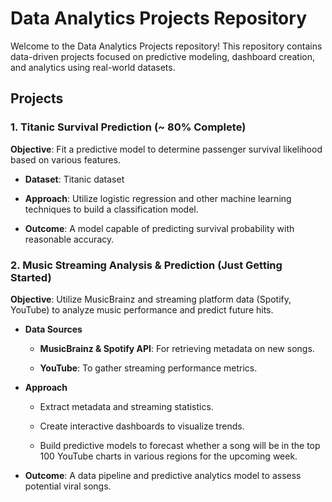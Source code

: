 # Data Analytics Projects Repository

Welcome to the Data Analytics Projects repository! This repository contains data-driven projects focused on predictive modeling, dashboard creation, and analytics using real-world datasets.

## Projects

### 1. Titanic Survival Prediction (~ 80% Complete)

**Objective**: Fit a predictive model to determine passenger survival likelihood based on various features.

- **Dataset**: Titanic dataset

- **Approach**: Utilize logistic regression and other machine learning techniques to build a classification model.

- **Outcome**: A model capable of predicting survival probability with reasonable accuracy.

### 2. Music Streaming Analysis & Prediction (Just Getting Started)

**Objective**: Utilize MusicBrainz and streaming platform data (Spotify, YouTube) to analyze music performance and predict future hits.

- **Data Sources**

  - **MusicBrainz & Spotify API**: For retrieving metadata on new songs.
  
  - **YouTube**: To gather streaming performance metrics.

- **Approach**

  - Extract metadata and streaming statistics.

  - Create interactive dashboards to visualize trends.

  - Build predictive models to forecast whether a song will be in the top 100 YouTube charts in various regions for the upcoming week.

- **Outcome**: A data pipeline and predictive analytics model to assess potential viral songs.

